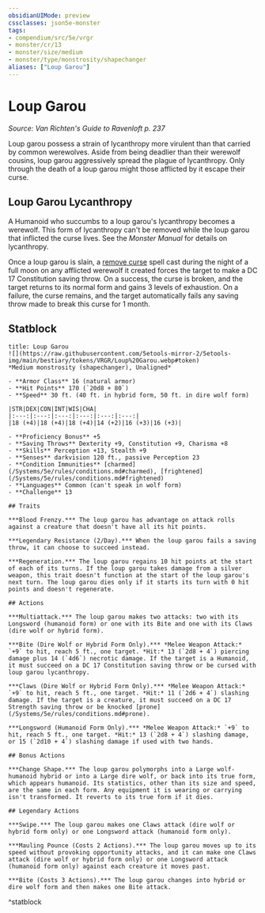```yaml
---
obsidianUIMode: preview
cssclasses: json5e-monster
tags:
- compendium/src/5e/vrgr
- monster/cr/13
- monster/size/medium
- monster/type/monstrosity/shapechanger
aliases: ["Loup Garou"]
---
```

# Loup Garou
*Source: Van Richten's Guide to Ravenloft p. 237*  

Loup garou possess a strain of lycanthropy more virulent than that carried by common werewolves. Aside from being deadlier than their werewolf cousins, loup garou aggressively spread the plague of lycanthropy. Only through the death of a loup garou might those afflicted by it escape their curse.

## Loup Garou Lycanthropy

A Humanoid who succumbs to a loup garou's lycanthropy becomes a werewolf. This form of lycanthropy can't be removed while the loup garou that inflicted the curse lives. See the *Monster Manual* for details on lycanthropy.

Once a loup garou is slain, a [remove curse](/Systems/5e/spells/remove-curse.md) spell cast during the night of a full moon on any afflicted werewolf it created forces the target to make a DC 17 Constitution saving throw. On a success, the curse is broken, and the target returns to its normal form and gains 3 levels of exhaustion. On a failure, the curse remains, and the target automatically fails any saving throw made to break this curse for 1 month.

## Statblock

```ad-statblock
title: Loup Garou
![](https://raw.githubusercontent.com/5etools-mirror-2/5etools-img/main/bestiary/tokens/VRGR/Loup%20Garou.webp#token)
*Medium monstrosity (shapechanger), Unaligned*

- **Armor Class** 16 (natural armor)
- **Hit Points** 170 (`20d8 + 80`)
- **Speed** 30 ft. (40 ft. in hybrid form, 50 ft. in dire wolf form)

|STR|DEX|CON|INT|WIS|CHA|
|:---:|:---:|:---:|:---:|:---:|:---:|
|18 (+4)|18 (+4)|18 (+4)|14 (+2)|16 (+3)|16 (+3)|

- **Proficiency Bonus** +5
- **Saving Throws** Dexterity +9, Constitution +9, Charisma +8
- **Skills** Perception +13, Stealth +9
- **Senses** darkvision 120 ft., passive Perception 23
- **Condition Immunities** [charmed](/Systems/5e/rules/conditions.md#charmed), [frightened](/Systems/5e/rules/conditions.md#frightened)
- **Languages** Common (can't speak in wolf form)
- **Challenge** 13

## Traits

***Blood Frenzy.*** The loup garou has advantage on attack rolls against a creature that doesn't have all its hit points.

***Legendary Resistance (2/Day).*** When the loup garou fails a saving throw, it can choose to succeed instead.

***Regeneration.*** The loup garou regains 10 hit points at the start of each of its turns. If the loup garou takes damage from a silver weapon, this trait doesn't function at the start of the loup garou's next turn. The loup garou dies only if it starts its turn with 0 hit points and doesn't regenerate.

## Actions

***Multiattack.*** The loup garou makes two attacks: two with its Longsword (humanoid form) or one with its Bite and one with its Claws (dire wolf or hybrid form).

***Bite (Dire Wolf or Hybrid Form Only).*** *Melee Weapon Attack:* `+9` to hit, reach 5 ft., one target. *Hit:* 13 (`2d8 + 4`) piercing damage plus 14 (`4d6`) necrotic damage. If the target is a Humanoid, it must succeed on a DC 17 Constitution saving throw or be cursed with loup garou lycanthropy.

***Claws (Dire Wolf or Hybrid Form Only).*** *Melee Weapon Attack:* `+9` to hit, reach 5 ft., one target. *Hit:* 11 (`2d6 + 4`) slashing damage. If the target is a creature, it must succeed on a DC 17 Strength saving throw or be knocked [prone](/Systems/5e/rules/conditions.md#prone).

***Longsword (Humanoid Form Only).*** *Melee Weapon Attack:* `+9` to hit, reach 5 ft., one target. *Hit:* 13 (`2d8 + 4`) slashing damage, or 15 (`2d10 + 4`) slashing damage if used with two hands.

## Bonus Actions

***Change Shape.*** The loup garou polymorphs into a Large wolf-humanoid hybrid or into a Large dire wolf, or back into its true form, which appears humanoid. Its statistics, other than its size and speed, are the same in each form. Any equipment it is wearing or carrying isn't transformed. It reverts to its true form if it dies.

## Legendary Actions

***Swipe.*** The loup garou makes one Claws attack (dire wolf or hybrid form only) or one Longsword attack (humanoid form only).

***Mauling Pounce (Costs 2 Actions).*** The loup garou moves up to its speed without provoking opportunity attacks, and it can make one Claws attack (dire wolf or hybrid form only) or one Longsword attack (humanoid form only) against each creature it moves past.

***Bite (Costs 3 Actions).*** The loup garou changes into hybrid or dire wolf form and then makes one Bite attack.
```
^statblock